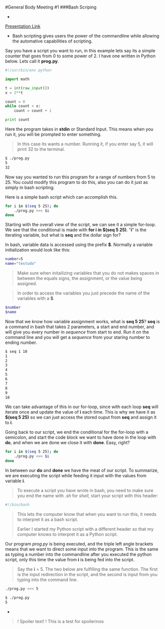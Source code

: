 #General Body Meeting #1
###Bash Scriping

-
[Presentation Link](https://github.com/UMD-Cybersecurity-Club/GeneralBody/blob/master/Spring2016/Presentations/2016-02-11_BashHacking-AutomationandProblemSolving.pptx?raw=true)

- Bash scripting gives users the power of the commandline while allowing the automative capabilities of scripting. 

Say you have a script you want to run, in this example lets say its a simple counter that goes from 0 to some power of 2. I have one written in Python below. Lets call it __prog.py__.  

```python  
#!/usr/bin/env python  

import math  

t = int(raw_input())
x = 2**t  

count = 0
while count < x:
	count = count + 1

print count
```  

Here the program takes in __stdin__ or Standard Input. This means when you run it, you will be prompted to enter something. 
> In this case its wants a number. 
Running it, if you enter say 5, it will print 32 to the terminal. 

```bash
$ ./prog.py
5
32
```
Now say you wanted to run this program for a range of numbers from 5 to 25. You could modify this program to do this, also you can do it just as simply in bash scripting. 

Here is a simple bash script which can accomplish this.

```bash
for i in $(seq 5 25); do
	./prog.py <<< $i
done
```
Starting with the overall view of the script, we can see it a simple for-loop. We see that the conditional is made with __for i in $(seq 5 25)__. "__i__" is the iterating variable, but what is __seq__ and the dollar sign for? 

In bash, variable data is accessed using the prefix __$__. Normally a variable initialization would look like this:
>
```bash
number=5
name="testudo"
```
> Make sure when initailizing variables that you do not makes spaces in between the equals signs, the assignment, or the value being assigned. 


> In order to access the variables you just precede the name of the variables with a __$__. 
>
```bash
$number
$name
```

Now that we know how variable assignment works, what is __seq 5 25__? __seq__ is a command in bash that takes 2 parameters, a start and end number, and will give you every number in _sequence_ from start to end. Run it on the command line and you will get a _sequence_ from your staring number to ending number. 

```bash
$ seq 1 10
1
2
3
4
5
6
7
8
9
10
```
We can take advantage of this in our for-loop, since with each loop __seq__ will iterate once and update the value of __i__ each time. This is why we have it as __$(seq 5 25)__ so we can just access the stored ouput from __seq__ and assign it to __i__. 

Going back to our script, we end the conditional for the for-loop with a semicolon, and start the code block we want to have done in the loop with __do__, and when we are done we close it with __done__. Easy, right?

```bash
for i in $(seq 5 25); do
	./prog.py <<< $i
done
```
In between our __do__ and __done__ we have the meat of our script. To summarize, we are executing the script while feeding it input with the values from variable __i__. 
> To execute a script you have wrote in bash, you need to make sure you end the name with _.sh_ for _shell_, start your script with this header:
> 
```bash
#!/bin/bash
```
> This lets the computer know that when you want to run this, it needs to interpret it as a bash script. 
> 
> Earlier I started my Python script with a different header so that my computer knows to interpret it as a Python script. 

Our program _prog.py_ is being executed, and the triple left angle brackets means that we want to direct some input into the program. This is the same as typing a number into the commandline after you executed the python script, only this time the value from __i__ is being fed into the script. 
> Say the __i__ = 5. The two below are fulfilling the same function. The first is the input redirection in the script, and the second is input from you typing into the command line. 
> 
```bash
./prog.py <<< 5
```
>
```bash
$ ./prog.py
5
```  

-
>! Spoiler text!
>! This is a test for spoilerinos
